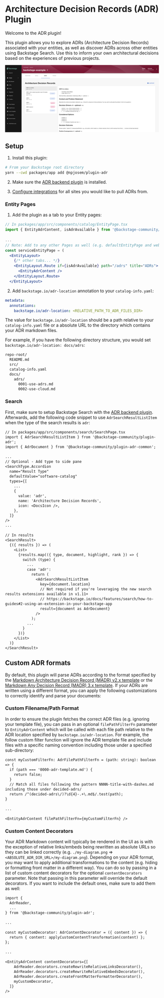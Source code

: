 # Architecture Decision Records (ADR) Plugin

Welcome to the ADR plugin!

This plugin allows you to explore ADRs (Architecture Decision Records) associated with your entities, as well as discover ADRs across other entities using Backstage Search. Use this to inform your own architectural decisions based on the experiences of previous projects.

![ADR tab](./docs/adr-tab.png)

## Setup

1. Install this plugin:

```bash
# From your Backstage root directory
yarn --cwd packages/app add @npjosem/plugin-adr
```

2. Make sure the [ADR backend plugin](../adr-backend/README.md) is installed.

3. [Configure integrations](https://backstage.io/docs/integrations/) for all sites you would like to pull ADRs from.

### Entity Pages

1. Add the plugin as a tab to your Entity pages:

```jsx
// In packages/app/src/components/catalog/EntityPage.tsx
import { EntityAdrContent, isAdrAvailable } from '@backstage-community/plugin-adr';

...
// Note: Add to any other Pages as well (e.g. defaultEntityPage and websiteEntityPage)
const serviceEntityPage = (
  <EntityLayout>
    {/* other tabs... */}
    <EntityLayout.Route if={isAdrAvailable} path="/adrs" title="ADRs">
      <EntityAdrContent />
    </EntityLayout.Route>
  </EntityLayout>
```

2. Add `backstage.io/adr-location` annotation to your `catalog-info.yaml`:

```yaml
metadata:
  annotations:
    backstage.io/adr-location: <RELATIVE_PATH_TO_ADR_FILES_DIR>
```

The value for `backstage.io/adr-location` should be a path relative to your `catalog-info.yaml` file or a absolute URL to the directory which contains your ADR markdown files.

For example, if you have the following directory structure, you would set `backstage.io/adr-location: docs/adrs`:

```
repo-root/
  README.md
  src/
  catalog-info.yaml
  docs/
    adrs/
      0001-use-adrs.md
      0002-use-cloud.md
```

### Search

First, make sure to setup Backstage Search with the [ADR backend plugin](../adr-backend/README.md).
Afterwards, add the following code snippet to use `AdrSearchResultListItem` when the type of the search results is `adr`:

```tsx
// In packages/app/src/components/search/SearchPage.tsx
import { AdrSearchResultListItem } from '@backstage-community/plugin-adr';
import { AdrDocument } from '@backstage-community/plugin-adr-common';

...
// Optional - Add type to side pane
<SearchType.Accordion
  name="Result Type"
  defaultValue="software-catalog"
  types={[
    ...
    {
      value: 'adr',
      name: 'Architecture Decision Records',
      icon: <DocsIcon />,
    },
  ]}
/>
...

// In results
<SearchResult>
  {({ results }) => (
    <List>
      {results.map(({ type, document, highlight, rank }) => {
        switch (type) {
          ...
          case 'adr':
            return (
              <AdrSearchResultListItem
                key={document.location}
                // Not required if you're leveraging the new search results extensions available in v1.11+
                // https://backstage.io/docs/features/search/how-to-guides#2-using-an-extension-in-your-backstage-app
                result={document as AdrDocument}
              />
            );
          ...
        }
      })}
    </List>
  )}
</SearchResult>
```

## Custom ADR formats

By default, this plugin will parse ADRs according to the format specified by the [Markdown Architecture Decision Record (MADR) v2.x template](https://github.com/adr/madr/tree/2.1.2) or the [Markdown Any Decision Record (MADR) 3.x template](https://github.com/adr/madr/tree/3.0.0). If your ADRs are written using a different format, you can apply the following customizations to correctly identify and parse your documents:

### Custom Filename/Path Format

In order to ensure the plugin fetches the correct ADR files (e.g. ignoring your template file), you can pass in an optional `filePathFilterFn` parameter to `EntityAdrContent` which will be called with each file path relative to the ADR location specified by `backstage.io/adr-location`. For example, the follow custom filter function will ignore the ADR template file and include files with a specific naming convention including those under a specified sub-directory:

```tsx
const myCustomFilterFn: AdrFilePathFilterFn = (path: string): boolean => {
  if (path === '0000-adr-template.md') {
    return false;
  }
  // Match all files following the pattern NNNN-title-with-dashes.md including those under decided-adrs/
  return /^(decided-adrs\/)?\d{4}-.+\.md$/.test(path);
}

...

<EntityAdrContent filePathFilterFn={myCustomFilterFn} />
```

### Custom Content Decorators

Your ADR Markdown content will typically be rendered in the UI as is with the exception of relative links/embeds being rewritten as absolute URLs so they can be linked correctly (e.g. `./my-diagram.png` => `<ABSOLUTE_ADR_DIR_URL>/my-diagram.png`). Depending on your ADR format, you may want to apply additional transformations to the content (e.g. hiding or formatting front matter in a different way). You can do so by passing in a list of custom content decorators for the optional `contentDecorators` parameter. Note that passing in this parameter will override the default decorators. If you want to include the default ones, make sure to add them as well:

```tsx
import {
  AdrReader,
  ...
} from '@backstage-community/plugin-adr';

...

const myCustomDecorator: AdrContentDecorator = ({ content }) => {
  return { content: applyCustomContentTransformation(content) };
};

...

<EntityAdrContent contentDecorators={[
    AdrReader.decorators.createRewriteRelativeLinksDecorator(),
    AdrReader.decorators.createRewriteRelativeEmbedsDecorator(),
    AdrReader.decorators.createFrontMatterFormatterDecorator(),
    myCustomDecorator,
  ]}
/>
```

